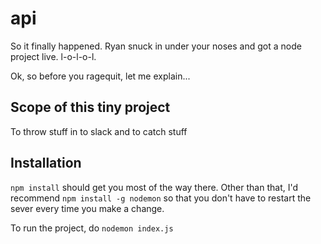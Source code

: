 # api

So it finally happened. Ryan snuck in under your noses and got a node project
live. l-o-l-o-l.

Ok, so before you ragequit, let me explain...

## Scope of this tiny project

To throw stuff in to slack and to catch stuff

## Installation

`npm install` should get you most of the way there.
Other than that, I'd recommend `npm install -g nodemon` so that you don't have
to restart the sever every time you make a change.

To run the project, do `nodemon index.js`
